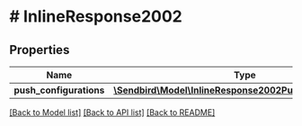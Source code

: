 # # InlineResponse2002

## Properties

Name | Type | Description | Notes
------------ | ------------- | ------------- | -------------
**push_configurations** | [**\Sendbird\Model\InlineResponse2002PushConfigurations[]**](InlineResponse2002PushConfigurations.md) |  | [optional]

[[Back to Model list]](../../README.md#models) [[Back to API list]](../../README.md#endpoints) [[Back to README]](../../README.md)
